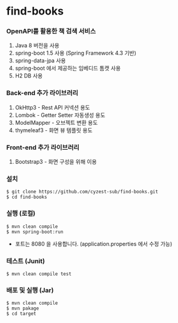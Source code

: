 # find-books

### OpenAPI를 활용한 책 검색 서비스

1. Java 8 버전을 사용
1. spring-boot 1.5 사용 (Spring Framework 4.3 기반)
1. spring-data-jpa 사용
1. spring-boot 에서 제공하는 임베디드 톰캣 사용
1. H2 DB 사용

### Back-end 추가 라이브러리
1. OkHttp3 - Rest API 커넥션 용도
1. Lombok - Getter Setter 자동생성 용도
1. ModelMapper - 오브젝트 변환 용도
1. thymeleaf3 - 화면 뷰 템플릿 용도

### Front-end 추가 라이브러리
1. Bootstrap3 - 화면 구성을 위해 이용

### 설치

```
$ git clone https://github.com/cyzest-sub/find-books.git
$ cd find-books
```

### 실행 (로컬)

```
$ mvn clean compile
$ mvn spring-boot:run
```

* 포트는 8080 을 사용합니다. (application.properties 에서 수정 가능)

### 테스트 (Junit)

```
$ mvn clean compile test
```

### 배포 및 실행 (Jar)

```
$ mvn clean compile
$ mvn pakage
$ cd target
```